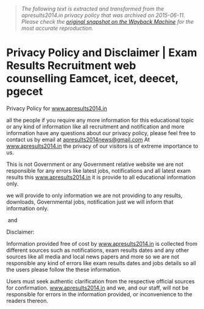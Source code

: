 > *The following text is extracted and transformed from the apresults2014.in privacy policy that was archived on 2015-06-11. Please check the [original snapshot on the Wayback Machine](https://web.archive.org/web/20150611115443id_/http%3A//www.apresults2014.in/2014/07/privacy-policy-and-disclaimer.html) for the most accurate reproduction.*

# Privacy Policy and Disclaimer | Exam Results Recruitment web counselling Eamcet, icet, deecet, pgecet

Privacy Policy for www.apresults2014.in

all the people if you require any more information for this educational topic or any kind of information like all recruitment and notification and more information have any questions about our privacy policy, please feel free to contact us by email at apresults2014news@gmail.com At www.apresults2014.in the privacy of our visitors is of extreme importance to us. 

This is not Government or any Government relative website we are not responsible for any errors like latest jobs, notifications and all latest exam results this www.apresults2014.in it is provide to all educational information only.

we will provide to only information we are not providing to any results, downloads, Governmental jobs, notification just we will inform that information only.

 and 

Disclaimer:

Information provided free of cost by www.apresults2014.in is collected from different sources such as notifications, exam results dates and any other sources like all media and local news papers and more so we are not responsible any kind of errors like exam results dates and jobs details so all the users please follow the these information.

Users must seek authentic clarification from the respective official sources for confirmation. www.apresults2014.in and we, and our staff, will not be responsible for errors in the information provided, or inconvenience to the readers thereon.
